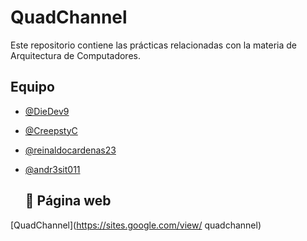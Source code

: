 # QuadChannel

Este repositorio contiene las prácticas relacionadas con la materia de Arquitectura de Computadores. 

## Equipo

- [@DieDev9](https://github.com/DieDev9)
- [@CreepstyC](https://github.com/CreepstyC)
- [@reinaldocardenas23](https://github.com/reinaldocardenas23)
- [@andr3sit011](https://github.com/%20andr3sit011e)

  ## 🔗 Página web
 [QuadChannel](https://sites.google.com/view/
quadchannel)
